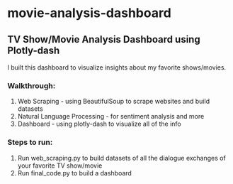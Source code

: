# movie-analysis-dashboard
## TV Show/Movie Analysis Dashboard using Plotly-dash

I built this dashboard to visualize insights about my favorite shows/movies.

### Walkthrough:
1) Web Scraping - using BeautifulSoup to scrape websites and build datasets
2) Natural Language Processing - for sentiment analysis and more
3) Dashboard - using plotly-dash to visualize all of the info 

### Steps to run:
1) Run web_scraping.py to build datasets of all the dialogue exchanges of your favorite TV show/movie
2) Run final_code.py to build a dashboard
